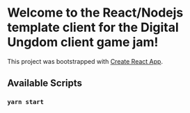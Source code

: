 # Welcome to the React/Nodejs template client for the Digital Ungdom client game jam!

This project was bootstrapped with [Create React App](https://github.com/facebook/create-react-app).

## Available Scripts

### `yarn start`

